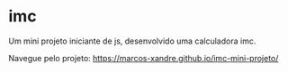 # imc
 Um mini projeto iniciante de js, desenvolvido uma calculadora imc.
 
 Navegue pelo projeto: https://marcos-xandre.github.io/imc-mini-projeto/